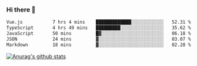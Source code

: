 ### Hi there 👋



<!--
**webB1an/webB1an** is a ✨ _special_ ✨ repository because its `README.md` (this file) appears on your GitHub profile.

Here are some ideas to get you started:

- 🔭 I’m currently working on ...
- 🌱 I’m currently learning ...
- 👯 I’m looking to collaborate on ...
- 🤔 I’m looking for help with ...
- 💬 Ask me about ...
- 📫 How to reach me: ...
- 😄 Pronouns: ...
- ⚡ Fun fact: ...
-->

<!--START_SECTION:waka-->

```txt
Vue.js           7 hrs 4 mins    █████████████░░░░░░░░░░░░   52.31 %
TypeScript       4 hrs 49 mins   █████████░░░░░░░░░░░░░░░░   35.62 %
JavaScript       50 mins         █▓░░░░░░░░░░░░░░░░░░░░░░░   06.18 %
JSON             24 mins         ▓░░░░░░░░░░░░░░░░░░░░░░░░   03.07 %
Markdown         18 mins         ▓░░░░░░░░░░░░░░░░░░░░░░░░   02.28 %
```

<!--END_SECTION:waka-->


[![Anurag's github stats](https://github-readme-stats.vercel.app/api?username=webB1an&show_icons=true&theme=radical)](https://github.com/anuraghazra/github-readme-stats)

